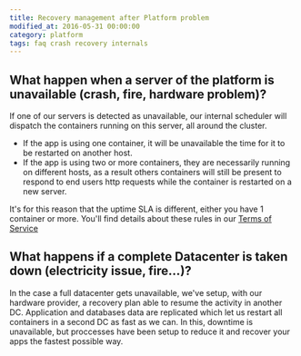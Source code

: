 ```yaml
---
title: Recovery management after Platform problem
modified_at: 2016-05-31 00:00:00
category: platform
tags: faq crash recovery internals
---
```


## What happen when a server of the platform is unavailable (crash, fire, hardware problem)?

If one of our servers is detected as unavailable, our internal scheduler will
dispatch the containers running on this server, all around the cluster.

* If the app is using one container, it will be unavailable the time for it
  to be restarted on another host.
* If the app is using two or more containers, they are necessarily
  running on different hosts, as a result others containers will still be
  present to respond to end users http requests while the container is restarted
  on a new server.

It's for this reason that the uptime SLA is different, either you have 1
container or more. You'll find details about these rules in our [Terms of
Service](https://scalingo.com/tos)

## What happens if a complete Datacenter is taken down (electricity issue, fire…)?

In the case a full datacenter gets unavailable, we've setup, with our hardware provider,
a recovery plan able to resume the activity in another DC. Application and
databases data are replicated which let us restart all containers in a second DC
as fast as we can. In this, downtime is unavailable, but proccesses have been setup
to reduce it and recover your apps the fastest possible way.
